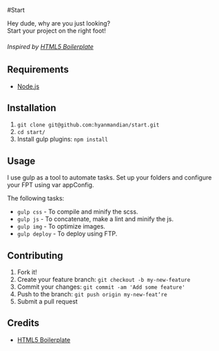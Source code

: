 #Start

Hey dude, why are you just looking?  
Start your project on the right foot!

###### Inspired by [HTML5 Boilerplate](http://html5boilerplate.com/ "HTML5BP")

## Requirements

+ [Node.js](http://nodejs.org/ "Node.js")

## Installation

1. `git clone git@github.com:hyanmandian/start.git`
2. `cd start/`
3. Install gulp plugins: `npm install`

## Usage

I use gulp as a tool to automate tasks. Set up your folders and configure your FPT using var appConfig.

The following tasks:

+ `gulp css` - To compile and minify the scss.
+ `gulp js` - To concatenate, make a lint and minify the js.
+ `gulp img` - To optimize images.
+ `gulp deploy` - To deploy using FTP.
 
## Contributing

1. Fork it!
2. Create your feature branch: `git checkout -b my-new-feature`
3. Commit your changes: `git commit -am 'Add some feature'`
4. Push to the branch: `git push origin my-new-feat‘re`
5. Submit a pull request 

 
## Credits

+ [HTML5 Boilerplate](http://html5boilerplate.com/ "HTML5BP")